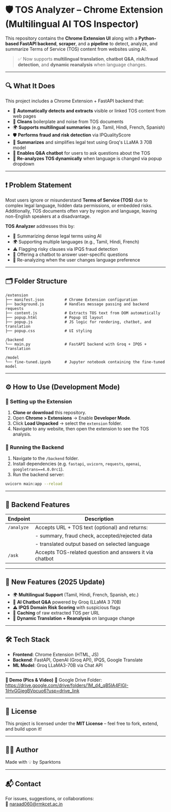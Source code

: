 # 🛡️ TOS Analyzer – Chrome Extension (Multilingual AI TOS Inspector)

This repository contains the **Chrome Extension UI** along with a **Python-based FastAPI backend**, **scraper**, and a **pipeline** to detect, analyze, and summarize Terms of Service (TOS) content from websites using AI.

> ✅ Now supports **multilingual translation**, **chatbot Q&A**, **risk/fraud detection**, and **dynamic reanalysis** when language changes.

---

## 🔍 What It Does

This project includes a Chrome Extension + FastAPI backend that:

- 🔎 **Automatically detects and extracts** visible or linked TOS content from web pages
- 🧹 **Cleans** boilerplate and noise from TOS documents
- 🌍 **Supports multilingual summaries** (e.g. Tamil, Hindi, French, Spanish)
- 🛡️ **Performs fraud and risk detection** via IPQualityScore
- 📑 **Summarizes** and simplifies legal text using Groq's LLaMA 3 70B model
- 🧠 **Enables Q&A chatbot** for users to ask questions about the TOS
- 🔁 **Re-analyzes TOS dynamically** when language is changed via popup dropdown

---

## ❗ Problem Statement

Most users ignore or misunderstand **Terms of Service (TOS)** due to complex legal language, hidden data permissions, or embedded risks. Additionally, TOS documents often vary by region and language, leaving non-English speakers at a disadvantage.

**TOS Analyzer** addresses this by:
- 🧠 Summarizing dense legal terms using AI
- 🌍 Supporting multiple languages (e.g., Tamil, Hindi, French)
- ⚠️ Flagging risky clauses via IPQS fraud detection
- 💬 Offering a chatbot to answer user-specific questions
- 🔁 Re-analyzing when the user changes language preference

---

## 🗂 Folder Structure

```
/extension
├── manifest.json         # Chrome Extension configuration
├── background.js         # Handles message passing and backend requests
├── content.js            # Extracts TOS text from DOM automatically
├── popup.html            # Popup UI layout
├── popup.js              # JS logic for rendering, chatbot, and translation
├── popup.css             # UI styling

/backend
└── main.py               # FastAPI backend with Groq + IPQS + Translation

/model
└── fine-tuned.ipynb      # Jupyter notebook containing the fine-tuned model
```

---

## ⚙️ How to Use (Development Mode)

### 🧪 Setting up the Extension

1. **Clone or download** this repository.
2. Open **Chrome > Extensions** → Enable **Developer Mode**.
3. Click **Load Unpacked** → select the `extension` folder.
4. Navigate to any website, then open the extension to see the TOS analysis.

### 🧼 Running the Backend

1. Navigate to the `/backend` folder.
2. Install dependencies (e.g. `fastapi`, `uvicorn`, `requests`, `openai`, `googletrans==4.0.0rc1`).
3. Run the backend server:

```bash
uvicorn main:app --reload
```

---

## 🧠 Backend Features

| Endpoint     | Description                                      |
|--------------|--------------------------------------------------|
| `/analyze`   | Accepts URL + TOS text (optional) and returns:   |
|              | - summary, fraud check, accepted/rejected data   |
|              | - translated output based on selected language   |
| `/ask`       | Accepts TOS-related question and answers it via chatbot |

---

## 🚀 New Features (2025 Update)

- 🌍 **Multilingual Support** (Tamil, Hindi, French, Spanish, etc.)
- 🧠 **AI Chatbot Q&A** powered by Groq (LLaMA 3 70B)
- ⚠️ **IPQS Domain Risk Scoring** with suspicious flags
- 💾 **Caching** of raw extracted TOS per URL
- 🔁 **Dynamic Translation + Reanalysis** on language change

---

## 🛠 Tech Stack

- **Frontend**: Chrome Extension (HTML, JS)
- **Backend**: FastAPI, OpenAI (Groq API), IPQS, Google Translate
- **ML Model**: Groq LLaMA3-70B via Chat API

---
 **🎥 Demo (Pics & Video)**
📂 Google Drive Folder: https://drive.google.com/drive/folders/1M_d4_qB5IA4FlGI-1iHvGGjegBVpcuo6?usp=drive_link

---

## 📜 License

This project is licensed under the **MIT License** – feel free to fork, extend, and build upon it!

---

## 👨‍💻 Author

Made with 💡 by Sparktons

---

## 📬 Contact

For issues, suggestions, or collaborations:  
📧 naraad060@rmkcet.ac.in
